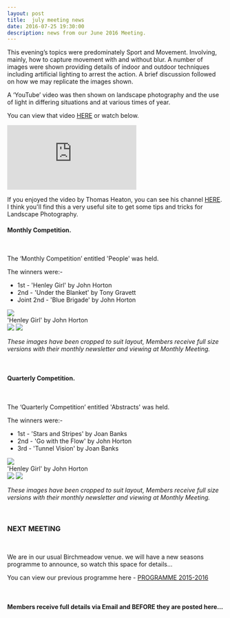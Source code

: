 ```yaml
---
layout: post
title:  july meeting news
date: 2016-07-25 19:30:00
description: news from our June 2016 Meeting.
---
```


This evening’s topics were predominately Sport and Movement. Involving, mainly, how to capture movement with and without blur. A number of images were shown providing details of indoor and outdoor techniques including artificial lighting to arrest the action. A brief discussion followed on how we may replicate the images shown.

A ‘YouTube’ video was then shown on landscape photography and the use of light in differing situations and at various times of year.

You can view that video <a href="https://www.youtube.com/watch?v=93Ulna1lVfI">HERE</a> or watch below.

<div class='embed-container'>
	<iframe src='https://www.youtube.com/embed/93Ulna1lVfI' frameborder='0' allowfullscreen>
	</iframe>
</div>

If you enjoyed the video by Thomas Heaton, you can see his channel <a href="https://www.youtube.com/channel/UCfhW84xfA6gEc4hDK90rR1Q">HERE</a>. I think you'll find this a very useful site to get some tips and tricks for Landscape Photography.

#### Monthly Competition.
<br>

The ‘Monthly Competition’ entitled 'People' was held.

The winners were:-

<ul>
	<li>1st - 'Henley Girl' by John Horton</li>
	<li>2nd - 'Under the Blanket' by Tony Gravett</li>
	<li>Joint 2nd - 'Blue Brigade' by John Horton</li>
</ul>

<div class="img_row">
	<img class="col three" src="{{ site.baseurl }}/assets/img/Henley_Girl.jpg">
</div>
<div class="col three caption">
	'Henley Girl' by John Horton
</div>

<div class="img_row">
	<img class="col two" src="{{ site.baseurl }}/assets/img/Under_The_Blanket.jpg">
	<img class="col one" src="{{ site.baseurl }}/assets/img/Blue_Brigade.jpg">
</div>

_These images have been cropped to suit layout, Members receive full size versions with their monthly newsletter and viewing at Monthly Meeting._

<br>

#### Quarterly Competition.
<br>

The ‘Quarterly Competition’ entitled 'Abstracts' was held.

The winners were:-

<ul>
	<li>1st - 'Stars and Stripes' by Joan Banks</li>
	<li>2nd - 'Go with the Flow' by John Horton</li>
	<li>3rd - 'Tunnel Vision' by Joan Banks</li>
</ul>

<div class="img_row">
	<img class="col three" src="{{ site.baseurl }}/assets/img/Stars_and_stripes.jpg">
</div>
<div class="col three caption">
	'Henley Girl' by John Horton
</div>

<div class="img_row">
	<img class="col two" src="{{ site.baseurl }}/assets/img/Go_with_the_flow.jpg">
	<img class="col one" src="{{ site.baseurl }}/assets/img/Tunnel_Vision.jpg">
</div>

_These images have been cropped to suit layout, Members receive full size versions with their monthly newsletter and viewing at Monthly Meeting._

<br>

### NEXT MEETING

<br>

We are in our usual Birchmeadow venue. we will have a new seasons programme to announce, so watch this space for details...

You can view our previous programme here - <a href="{{ site.baseurl }}/programme/2015-09-01-Forward-Programme-2015-2016">PROGRAMME 2015-2016</a>

<br>

#### Members receive full details via Email and BEFORE they are posted here...

<br>